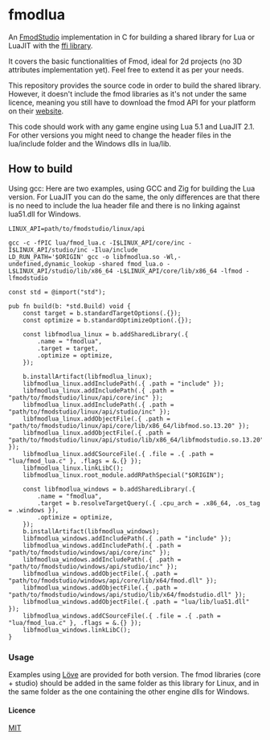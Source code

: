 # fmodlua
An [FmodStudio](https://www.fmod.com/resources/documentation-api?version=2.02&page=welcome.html) implementation in C for building a shared library for Lua or LuaJIT with the [ffi library](https://luajit.org/ext_ffi.html).

It covers the basic functionalities of Fmod, ideal for 2d projects (no 3D attributes implementation yet). Feel free to extend it as per your needs.

This repository provides the source code in order to build the shared library. However, it doesn't include the fmod libraries as it's not under the same licence, meaning you still have to download the fmod API for your platform on their [website](https://www.fmod.com/download).

This code should work with any game engine using Lua 5.1 and LuaJIT 2.1. For other versions you might need to change the header files in the lua/include folder and the Windows dlls in lua/lib.

## How to build

Using gcc: 
Here are two examples, using GCC and Zig for building the Lua version. For LuaJIT you can do the same, the only differences are that there is no need to include the lua header file and there is no linking against lua51.dll for Windows.
```
LINUX_API=path/to/fmodstudio/linux/api

gcc -c -fPIC lua/fmod_lua.c -I$LINUX_API/core/inc -I$LINUX_API/studio/inc -Ilua/include
LD_RUN_PATH='$ORIGIN' gcc -o libfmodlua.so -Wl,-undefined,dynamic_lookup -shared fmod_lua.o -L$LINUX_API/studio/lib/x86_64 -L$LINUX_API/core/lib/x86_64 -lfmod -lfmodstudio
```

```zig
const std = @import("std");

pub fn build(b: *std.Build) void {
    const target = b.standardTargetOptions(.{});
    const optimize = b.standardOptimizeOption(.{});

    const libfmodlua_linux = b.addSharedLibrary(.{
        .name = "fmodlua",
        .target = target,
        .optimize = optimize,
    });

    b.installArtifact(libfmodlua_linux);
    libfmodlua_linux.addIncludePath(.{ .path = "include" });
    libfmodlua_linux.addIncludePath(.{ .path = "path/to/fmodstudio/linux/api/core/inc" });
    libfmodlua_linux.addIncludePath(.{ .path = "path/to/fmodstudio/linux/api/studio/inc" });
    libfmodlua_linux.addObjectFile(.{ .path = "path/to/fmodstudio/linux/api/core/lib/x86_64/libfmod.so.13.20" });
    libfmodlua_linux.addObjectFile(.{ .path = "path/to/fmodstudio/linux/api/studio/lib/x86_64/libfmodstudio.so.13.20" });
    libfmodlua_linux.addCSourceFile(.{ .file = .{ .path = "lua/fmod_lua.c" }, .flags = &.{} });
    libfmodlua_linux.linkLibC();
    libfmodlua_linux.root_module.addRPathSpecial("$ORIGIN");

    const libfmodlua_windows = b.addSharedLibrary(.{
        .name = "fmodlua",
        .target = b.resolveTargetQuery(.{ .cpu_arch = .x86_64, .os_tag = .windows }),
        .optimize = optimize,
    });
    b.installArtifact(libfmodlua_windows);
    libfmodlua_windows.addIncludePath(.{ .path = "include" });
    libfmodlua_windows.addIncludePath(.{ .path = "path/to/fmodstudio/windows/api/core/inc" });
    libfmodlua_windows.addIncludePath(.{ .path = "path/to/fmodstudio/windows/api/studio/inc" });
    libfmodlua_windows.addObjectFile(.{ .path = "path/to/fmodstudio/windows/api/core/lib/x64/fmod.dll" });
    libfmodlua_windows.addObjectFile(.{ .path = "path/to/fmodstudio/windows/api/studio/lib/x64/fmodstudio.dll" });
    libfmodlua_windows.addObjectFile(.{ .path = "lua/lib/lua51.dll" });
    libfmodlua_windows.addCSourceFile(.{ .file = .{ .path = "lua/fmod_lua.c" }, .flags = &.{} });
    libfmodlua_windows.linkLibC();
}
```

### Usage

Examples using [Löve](https://love2d.org/wiki/Main_Page) are provided for both version.
The fmod libraries (core + studio) should be added in the same folder as this library for Linux, and in the same folder as the one containing the other engine dlls for Windows.

#### Licence

[MIT](https://mit-license.org/)
